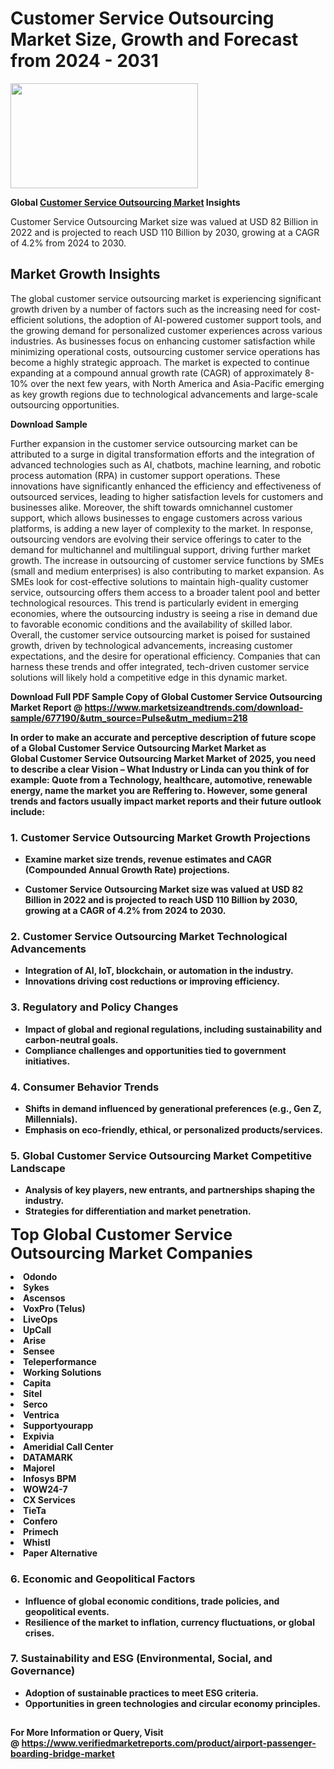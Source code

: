 <H1>Customer Service Outsourcing Market Size, Growth and Forecast from 2024 - 2031</H1><img class="aligncenter size-medium wp-image-584254" src="https://thirdeyenews.in/wp-content/uploads/2024/09/Global-Market-Research-300x168.jpeg" alt="" width="300" height="168" /><p><strong>Global&nbsp;<a href="https://www.marketsizeandtrends.com/download-sample/677190/&amp;utm_source=Pulse&amp;utm_medium=218">Customer Service Outsourcing Market</a> Insights</strong></p><p>Customer Service Outsourcing Market size was valued at USD 82 Billion in 2022 and is projected to reach USD 110 Billion by 2030, growing at a CAGR of 4.2% from 2024 to 2030.</p><p><h2>Market Growth Insights</h2> <p>The global customer service outsourcing market is experiencing significant growth driven by a number of factors such as the increasing need for cost-efficient solutions, the adoption of AI-powered customer support tools, and the growing demand for personalized customer experiences across various industries. As businesses focus on enhancing customer satisfaction while minimizing operational costs, outsourcing customer service operations has become a highly strategic approach. The market is expected to continue expanding at a compound annual growth rate (CAGR) of approximately 8-10% over the next few years, with North America and Asia-Pacific emerging as key growth regions due to technological advancements and large-scale outsourcing opportunities.</p> <p><strong>Download Sample</strong></p> <p>Further expansion in the customer service outsourcing market can be attributed to a surge in digital transformation efforts and the integration of advanced technologies such as AI, chatbots, machine learning, and robotic process automation (RPA) in customer support operations. These innovations have significantly enhanced the efficiency and effectiveness of outsourced services, leading to higher satisfaction levels for customers and businesses alike. Moreover, the shift towards omnichannel customer support, which allows businesses to engage customers across various platforms, is adding a new layer of complexity to the market. In response, outsourcing vendors are evolving their service offerings to cater to the demand for multichannel and multilingual support, driving further market growth. The increase in outsourcing of customer service functions by SMEs (small and medium enterprises) is also contributing to market expansion. As SMEs look for cost-effective solutions to maintain high-quality customer service, outsourcing offers them access to a broader talent pool and better technological resources. This trend is particularly evident in emerging economies, where the outsourcing industry is seeing a rise in demand due to favorable economic conditions and the availability of skilled labor. Overall, the customer service outsourcing market is poised for sustained growth, driven by technological advancements, increasing customer expectations, and the desire for operational efficiency. Companies that can harness these trends and offer integrated, tech-driven customer service solutions will likely hold a competitive edge in this dynamic market. <p><strong></p><p><span class=""><strong>Download Full PDF Sample Copy of Global Customer Service Outsourcing Market Report</strong> @ <a href="https://www.marketsizeandtrends.com/download-sample/677190/&amp;utm_source=Pulse&amp;utm_medium=218" target="_blank">https://www.marketsizeandtrends.com/download-sample/677190/&amp;utm_source=Pulse&amp;utm_medium=218</a></span></p><p>In order to make an accurate and perceptive description of future scope of a Global&nbsp;Customer Service Outsourcing Market Market as Global&nbsp;Customer Service Outsourcing Market Market of 2025, you need to describe a clear Vision &ndash; What Industry or Linda can you think of for example: Quote from a Technology, healthcare, automotive, renewable energy, name the market you are Reffering to. However, some general trends and factors usually impact market reports and their future outlook include:</p><h3>1.&nbsp;<strong>Customer Service Outsourcing Market Growth Projections</strong></h3><ul><li>Examine market size trends, revenue estimates and CAGR (Compounded Annual Growth Rate) projections.</li><li><p>Customer Service Outsourcing Market size was valued at USD 82 Billion in 2022 and is projected to reach USD 110 Billion by 2030, growing at a CAGR of 4.2% from 2024 to 2030.</p></li></ul><h3>2.&nbsp;<strong>Customer Service Outsourcing Market Technological Advancements</strong></h3><ul><li>Integration of AI, IoT, blockchain, or automation in the industry.</li><li>Innovations driving cost reductions or improving efficiency.</li></ul><h3>3.&nbsp;<strong>Regulatory and Policy Changes</strong></h3><ul><li>Impact of global and regional regulations, including sustainability and carbon-neutral goals.</li><li>Compliance challenges and opportunities tied to government initiatives.</li></ul><h3>4.&nbsp;<strong>Consumer Behavior Trends</strong></h3><ul><li>Shifts in demand influenced by generational preferences (e.g., Gen Z, Millennials).</li><li>Emphasis on eco-friendly, ethical, or personalized products/services.</li></ul><h3>5.&nbsp;<strong>Global Customer Service Outsourcing Market Competitive Landscape</strong></h3><ul><li>Analysis of key players, new entrants, and partnerships shaping the industry.</li><li>Strategies for differentiation and market penetration.</li></ul><p data-pm-slice="1 1 []"><span style="color: inherit; font-family: inherit; font-size: 25px;">Top Global Customer Service Outsourcing Market Companies</span></p><div class="" data-test-id=""><p><li>Odondo</li><li> Sykes</li><li> Ascensos</li><li> VoxPro (Telus)</li><li> LiveOps</li><li> UpCall</li><li> Arise</li><li> Sensee</li><li> Teleperformance</li><li> Working Solutions</li><li> Capita</li><li> Sitel</li><li> Serco</li><li> Ventrica</li><li> Supportyourapp</li><li> Expivia</li><li> Ameridial Call Center</li><li> DATAMARK</li><li> Majorel</li><li> Infosys BPM</li><li> WOW24-7</li><li> CX Services</li><li> TieTa</li><li> Confero</li><li> Primech</li><li> Whistl</li><li> Paper Alternative</li></p></div><h3>6.&nbsp;<strong>Economic and Geopolitical Factors</strong></h3><ul><li>Influence of global economic conditions, trade policies, and geopolitical events.</li><li>Resilience of the market to inflation, currency fluctuations, or global crises.</li></ul><h3>7.&nbsp;<strong>Sustainability and ESG (Environmental, Social, and Governance)</strong></h3><ul><li>Adoption of sustainable practices to meet ESG criteria.</li><li>Opportunities in green technologies and circular economy principles.</li></ul><h2><strong style="font-size: 14px;">For More Information or Query, Visit @&nbsp;</strong><a style="background-color: #ffffff; font-size: 14px;" href="https://www.marketsizeandtrends.com/report/customer-service-outsourcing-market/" target="_blank">https://www.verifiedmarketreports.com/product/airport-passenger-boarding-bridge-market</a></h2>
